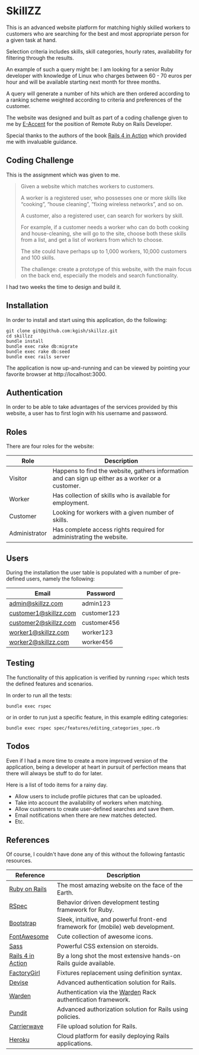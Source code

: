 # SkillZZ

This is an advanced website platform for matching highly skilled workers to customers who are searching for the best and most appropriate person for a given task at hand.

Selection criteria includes skills, skill categories, hourly rates, availability for filtering through the results.

An example of such a query might be: I am looking for a senior Ruby developer with knowledge of Linux who charges between 60 - 70 euros per hour and will be available starting next month for three months.

A query will generate a number of hits which are then ordered according to a ranking scheme weighted according to criteria and preferences of the customer.

The website was designed and built as part of a coding challenge given to me by [E-Accent](https://www.e-accent.com/) for the position of Remote Ruby on Rails Developer.

Special thanks to the authors of the book [Rails 4 in Action](https://www.manning.com/books/rails-4-in-action) which provided me with invaluable guidance.

## Coding Challenge

This is the assignment which was given to me.

> Given a website which matches workers to customers. 
> 
> A worker is a registered user, who possesses one or more skills like “cooking”, “house cleaning”, “fixing wireless networks”, and so on. 
> 
> A customer, also a registered user, can search for workers by skill.
> 
> For example, if a customer needs a worker who can do both cooking and house-cleaning, she will go to the site, choose both these skills from a list, and get a list of workers from which to choose.
> 
> The site could have perhaps up to 1,000 workers, 10,000 customers and 100 skills.
> 
> The challenge: create a prototype of this website, with the main focus on the back end, especially the models and search functionality.

I had two weeks the time to design and build it.


## Installation

In order to install and start using this application, do the following:

    git clone git@github.com:kgish/skillzz.git
    cd skillzz
    bundle install
    bundle exec rake db:migrate
    bundle exec rake db:seed
    bundle exec rails server

The application is now up-and-running and can be viewed by pointing your favorite browser at http://localhost:3000.


## Authentication

In order to be able to take advantages of the services provided by this website, a user has to first login with his username and password.


## Roles

There are four roles for the website:

Role | Description
------------ | -------------
Visitor | Happens to find the website, gathers information and can sign up either as a worker or a customer.
Worker | Has collection of skills who is available for employment.
Customer | Looking for workers with a given number of skills.
Administrator | Has complete access rights required for administrating the website.


## Users

During the installation the user table is populated with a number of pre-defined users, namely the following:

Email | Password
------------ | -------------
admin@skillzz.com | admin123
customer1@skillzz.com | customer123
customer2@skillzz.com | customer456
worker1@skillzz.com | worker123
worker2@skillzz.com | worker456


## Testing

The functionality of this application is verified by running `rspec` which tests the defined features and scenarios.

In order to run all the tests:

    bundle exec rspec
  
or in order to run just a specific feature, in this example editing categories:

    bundle exec rspec spec/features/editing_categories_spec.rb
    

## Todos

Even if I had a more time to create a more improved version of the application, being a developer at heart in pursuit of perfection means that there will always be stuff to do for later.

Here is a list of todo items for a rainy day.

* Allow users to include profile pictures that can be uploaded.
* Take into account the availability of workers when matching.
* Allow customers to create user-defined searches and save them.
* Email notifications when there are new matches detected.
* Etc.


## References

Of course, I couldn't have done any of this without the following fantastic resources.

Reference | Description
------------ | -------------
[Ruby on Rails](http://rubyonrails.org/) | The most amazing website on the face of the Earth.
[RSpec](http://rspec.info/) | Behavior driven development testing framework for Ruby.
[Bootstrap](http://getbootstrap.com/) | Sleek, intuitive, and powerful front-end framework for (mobile) web development.
[FontAwesome](http://fontawesome.io/) | Cute collection of awesome icons.
[Sass](http://sass-lang.com/) | Powerful CSS extension on steroids.
[Rails 4 in Action](https://www.manning.com/books/rails-4-in-action) | By a long shot the most extensive hands-on Rails guide available.
[FactoryGirl](https://github.com/thoughtbot/factory_girl_rails) | Fixtures replacement using definition syntax.
[Devise](https://github.com/plataformatec/devise) | Advanced authentication solution for Rails.
[Warden](https://github.com/hassox/rails_warden) | Authentication via the [Warden](https://github.com/hassox/warden) Rack authentication framework. 
[Pundit](https://github.com/elabs/pundit) | Advanced authorization solution for Rails using policies.
[Carrierwave](https://github.com/carrierwaveuploader/carrierwave) | File upload solution for Rails.
[Heroku](https://www.heroku.com/) | Cloud platform for easily deploying Rails applications.

